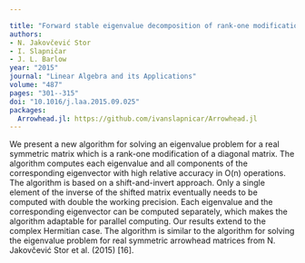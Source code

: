 ```yaml
---

title: "Forward stable eigenvalue decomposition of rank-one modifications of diagonal matrices"
authors:
- N. Jakovčević Stor
- I. Slapničar
- J. L. Barlow
year: "2015"
journal: "Linear Algebra and its Applications"
volume: "487"
pages: "301--315"
doi: "10.1016/j.laa.2015.09.025"
packages:
  Arrowhead.jl: https://github.com/ivanslapnicar/Arrowhead.jl
---
```

We present a new algorithm for solving an eigenvalue problem for a real symmetric matrix which is a rank-one modification of a diagonal matrix. The algorithm computes each eigenvalue and all components of the corresponding eigenvector with high relative accuracy in O(n) operations. The algorithm is based on a shift-and-invert approach. Only a single element of the inverse of the shifted matrix eventually needs to be computed with double the working precision. Each eigenvalue and the corresponding eigenvector can be computed separately, which makes the algorithm adaptable for parallel computing. Our results extend to the complex Hermitian case. The algorithm is similar to the algorithm for solving the eigenvalue problem for real symmetric arrowhead matrices from N. Jakovčević Stor et al. (2015) [16].